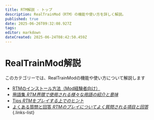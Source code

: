 ```yaml
---
title: RTM解説 - トップ
description: RealTrainMod（RTM）の機能や使い方を詳しく解説。
published: true
date: 2025-06-26T09:32:08.927Z
tags: 
editor: markdown
dateCreated: 2025-06-24T08:42:50.459Z
---
```


# RealTrainMod解説
このカテゴリーでは、RealTrainModの機能や使い方について解説します

- [RTMのインストール方法（Mod経験者向け） ](/ja/usage/installing-advanced)
- [用語集 *RTM界隈で使用される様々な用語の紹介と意味*](/ja/usage/glossary)
- [Tips *RTMをプレイする上でのヒント*](/ja/usage/tips)
- [よくある質問と回答 *RTMのプレイについてよく質問される項目と回答*](/ja/usage/faq)
{.links-list}
